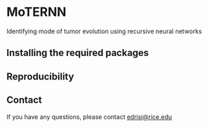 # MoTERNN
Identifying mode of tumor evolution using recursive neural networks
## Installing the required packages
## Reproducibility
## Contact
If you have any questions, please contact edrisi@rice.edu
